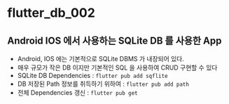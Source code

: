 # flutter_db_002

## Android IOS 에서 사용하는 SQLite DB 를 사용한 App

- Android, IOS 에는 기본적으로 SQLite DBMS 가 내장되어 있다.
- 매우 규모가 작은 DB 이지만 기본적인 SQL 을 사용하여 CRUD 구현할 수 있다
- SQLite DB Dependencies : `flutter pub add sqflite`
- DB 저장된 Path 정보를 취득하기 위하여 : `flutter pub add path`
- 전체 Dependencies 갱신 : `flutter pub get`
